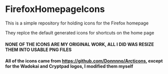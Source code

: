 # FirefoxHomepageIcons

This is a simple repository for holding icons for the Firefox homepage

They replce the default generated icons for shortcuts on the home page

#### NONE OF THE ICONS ARE MY ORIGINAL WORK, ALL I DID WAS RESIZE THEM INTO USABLE PNG FILES

#### All of the icons came from https://github.com/Donnnno/Arcticons, except for the Wadokai and Cryptpad logos, I modified them myself
